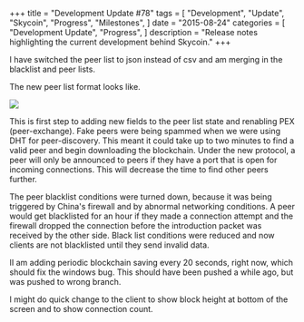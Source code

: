 +++
title = "Development Update #78"
tags = [
    "Development",
    "Update",
    "Skycoin",
    "Progress",
    "Milestones",
]
date = "2015-08-24"
categories = [
    "Development Update",
    "Progress",
]
description = "Release notes highlighting the current development behind Skycoin."
+++

I have switched the peer list to json instead of csv and am merging in the blacklist and peer lists.

The new peer list format looks like.

![](http://i.imgur.com/MtJrUwL.png)

This is first step to adding new fields to the peer list state and renabling PEX (peer-exchange). Fake peers were being spammed when we were using DHT for peer-discovery. This meant it could take up to two minutes to find a valid peer and begin downloading the blockchain. Under the new protocol, a peer will only be announced to peers if they have a port that is open for incoming connections. This will decrease the time to find other peers further.

The peer blacklist conditions were turned down, because it was being triggered by China's firewall and by abnormal networking conditions. A peer would get blacklisted for an hour if they made a connection attempt and the firewall dropped the connection before the introduction packet was received by the other side. Black list conditions were reduced and now clients are not blacklisted until they send invalid data.

II am adding periodic blockchain saving every 20 seconds, right now, which should fix the windows bug. This should have been pushed a while ago, but was pushed to wrong branch.

I might do quick change to the client to show block height at bottom of the screen and to show connection count.
